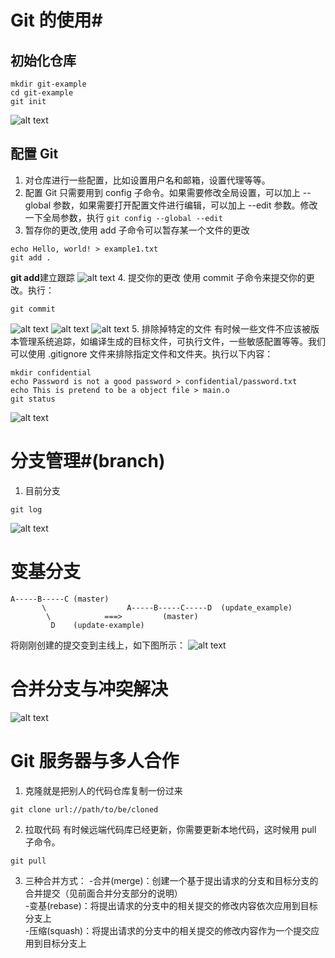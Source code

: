 # Git 的使用#
## 初始化仓库 ##
```shell
mkdir git-example
cd git-example
git init
```
![alt text](image-16.png)
## 配置 Git ##
1. 对仓库进行一些配置，比如设置用户名和邮箱，设置代理等等。
2. 配置 Git 只需要用到 config 子命令。如果需要修改全局设置，可以加上 --global 参数，如果需要打开配置文件进行编辑，可以加上 --edit 参数。修改一下全局参数，执行
   ```git config --global --edit```
3. 暂存你的更改,使用 add 子命令可以暂存某一个文件的更改
``` shell 
echo Hello, world! > example1.txt  
git add . 
```
**git add**建立跟踪
![alt text](image-17.png)
4. 提交你的更改
使用 commit 子命令来提交你的更改。执行：
```shell
git commit
```
![alt text](image-18.png)
![alt text](image-19.png)
![alt text](image-20.png)
5. 排除掉特定的文件
   有时候一些文件不应该被版本管理系统追踪，如编译生成的目标文件，可执行文件，一些敏感配置等等。我们可以使用 .gitignore 文件来排除指定文件和文件夹。执行以下内容：
```shell
mkdir confidential
echo Password is not a good password > confidential/password.txt
echo This is pretend to be a object file > main.o
git status
```
![alt text](image-21.png)
# 分支管理#(branch)
1. 目前分支
```shell
git log
```
![alt text](image-22.png)
# 变基分支 #
```plain
A-----B-----C (master)
       \                  A-----B-----C-----D  (update_example)
        \            ===>         (master)
         D    (update-example)
```
将刚刚创建的提交变到主线上，如下图所示：
![alt text](image-23.png)
# 合并分支与冲突解决 #
![alt text](image-24.png)
# Git 服务器与多人合作 #
1. 克隆就是把别人的代码仓库复制一份过来
```shell
git clone url://path/to/be/cloned
```
2. 拉取代码
   有时候远端代码库已经更新，你需要更新本地代码，这时候用 pull 子命令。
```shell
git pull
```
3. 三种合并方式：
-合并(merge)：创建一个基于提出请求的分支和目标分支的合并提交（见前面合并分支部分的说明）  
-变基(rebase)：将提出请求的分支中的相关提交的修改内容依次应用到目标分支上    
-压缩(squash)：将提出请求的分支中的相关提交的修改内容作为一个提交应用到目标分支上      

 